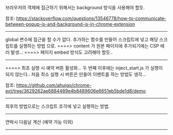 브라우저의 객체에 접근하기 위해서는 background 방식을 사용해야 할듯.

참조: https://stackoverflow.com/questions/13546778/how-to-communicate-between-popup-js-and-background-js-in-chrome-extension

---

global 변수에 접근을 할 수가 없다.
추가하는 함수를 만들어
스크립트에 넣고 해당 스크립트를 실행하는 방법 으로.
====> content 가 원본 페이지에 추가되기에는 CSP 에러 발생...
====> 페이지 embed 방식도 고려해야 할듯..

---

====> 최초 실행 시 예약 버튼 활성화...
두 번째 이후에는 inject_start.js 가 실행이 되지 않는다..
처음 최소 실행 시 버튼은 만들어 이벤트를 하는 방법도 생각...

참조: https://github.com/ahuigo/chrome-ext/tree/3629262ae6884489e4b8489606e6651eb5bde1d8/demo

---

최후의 방법으로는 스크립트 조각에 넣고 실행하는 방법.

---

연박시 다음날 계산 (예약 가능 이외)

---

